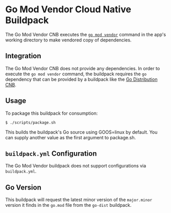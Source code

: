 # Go Mod Vendor Cloud Native Buildpack

The Go Mod Vendor CNB executes the [`go mod
vendor`](https://golang.org/cmd/go/#hdr-Modules__module_versions__and_more)
command in the app's working directory to make vendored copy of dependencies.

## Integration

The Go Mod Vendor CNB does not provide any dependencies. In order to
execute the `go mod vendor` command, the buildpack requires the `go`
dependency that can be provided by a buildpack like the [Go Distribution
CNB](https://github.com/initializ/go-dist).

## Usage

To package this buildpack for consumption:
```
$ ./scripts/package.sh
```
This builds the buildpack's Go source using GOOS=linux by default. You can
supply another value as the first argument to package.sh.

## `buildpack.yml` Configuration

The Go Mod Vendor buildpack does not support configurations via `buildpack.yml`.

## Go Version

This buildpack will request the latest minor version of the `major.minor`
version it finds in the `go.mod` file from the `go-dist` buildpack.
